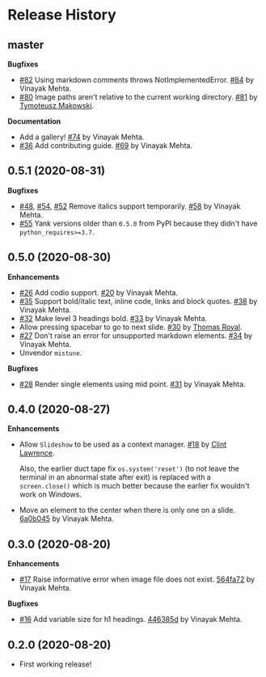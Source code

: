 Release History
===============

master
------

**Bugfixes**

* [#82](https://github.com/vinayak-mehta/present/issues/82) Using markdown comments throws NotImplementedError. [#84](https://github.com/vinayak-mehta/present/pull/84) by Vinayak Mehta.
* [#80](https://github.com/vinayak-mehta/present/issues/80) Image paths aren't relative to the current working directory. [#81](https://github.com/vinayak-mehta/present/pull/81) by [Tymoteusz Makowski](https://github.com/tmakowski).

**Documentation**

* Add a gallery! [#74](https://github.com/vinayak-mehta/present/pull/74) by Vinayak Mehta.
* [#36](https://github.com/vinayak-mehta/present/issues/36) Add contributing guide. [#69](https://github.com/vinayak-mehta/present/pull/69) by Vinayak Mehta.

0.5.1 (2020-08-31)
------------------

**Bugfixes**

* [#48](https://github.com/vinayak-mehta/present/issues/48), [#54](https://github.com/vinayak-mehta/present/issues/54), [#52](https://github.com/vinayak-mehta/present/issues/52) Remove italics support temporarily. [#58](https://github.com/vinayak-mehta/present/pull/58) by Vinayak Mehta.
* [#55](https://github.com/vinayak-mehta/present/issues/55) Yank versions older than `0.5.0` from PyPI because they didn't have `python_requires>=3.7`.

0.5.0 (2020-08-30)
------------------

**Enhancements**

* [#26](https://github.com/vinayak-mehta/present/issues/26) Add codio support. [#20](https://github.com/vinayak-mehta/present/pull/20) by Vinayak Mehta.
* [#35](https://github.com/vinayak-mehta/present/issues/35) Support bold/italic text, inline code, links and block quotes. [#38](https://github.com/vinayak-mehta/present/pull/38) by Vinayak Mehta.
* [#32](https://github.com/vinayak-mehta/present/issues/32) Make level 3 headings bold. [#33](https://github.com/vinayak-mehta/present/pull/33) by Vinayak Mehta.
* Allow pressing spacebar to go to next slide. [#30](https://github.com/vinayak-mehta/present/pull/30) by [Thomas Royal](https://github.com/tmroyal).
* [#27](https://github.com/vinayak-mehta/present/issues/27) Don't raise an error for unsupported markdown elements. [#34](https://github.com/vinayak-mehta/present/pull/34) by Vinayak Mehta.
* Unvendor `mistune`.

**Bugfixes**

* [#28](https://github.com/vinayak-mehta/present/issues/28) Render single elements using mid point. [#31](https://github.com/vinayak-mehta/present/pull/31) by Vinayak Mehta.

0.4.0 (2020-08-27)
------------------

**Enhancements**

* Allow `Slideshow` to be used as a context manager. [#18](https://github.com/vinayak-mehta/present/pull/18) by [Clint Lawrence](https://github.com/clint-lawrence).

    Also, the earlier duct tape fix `os.system('reset')` (to not leave the terminal in an abnormal state after exit) is replaced with a `screen.close()` which is much better because the earlier fix wouldn't work on Windows.

* Move an element to the center when there is only one on a slide. [6a0b045](https://github.com/vinayak-mehta/present/commit/6a0b045d0837dc05729d45427c6fae66a1d197ad) by Vinayak Mehta.

0.3.0 (2020-08-20)
------------------

**Enhancements**

* [#17](https://github.com/vinayak-mehta/present/issues/17) Raise informative error when image file does not exist. [564fa72](https://github.com/vinayak-mehta/present/commit/564fa727ec66eda93684dfaa25b7f6f5a4033972) by Vinayak Mehta.

**Bugfixes**

* [#16](https://github.com/vinayak-mehta/present/issues/16) Add variable size for h1 headings. [446385d](https://github.com/vinayak-mehta/present/commit/446385d75690bac940e3eeb665b9118f10c8aed4) by Vinayak Mehta.

0.2.0 (2020-08-20)
------------------

* First working release!

